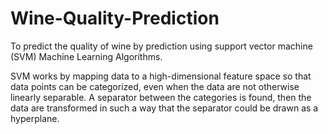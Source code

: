 # Wine-Quality-Prediction
 To predict the quality of wine by prediction using support vector machine (SVM) Machine Learning Algorithms.

SVM works by mapping data to a high-dimensional feature space so that data points can be categorized, even when the data are not otherwise linearly separable. A separator between the categories is found, then the data are transformed in such a way that the separator could be drawn as a hyperplane.
